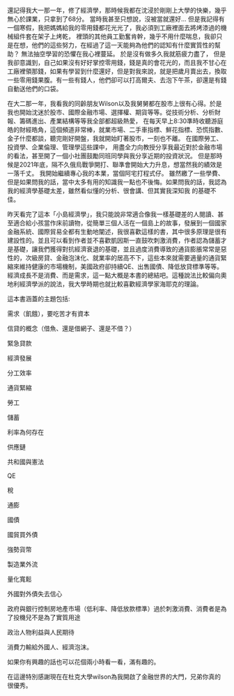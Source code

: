 還記得我大一那一年，修了經濟學，那時候我都在沈浸於剛剛上大學的快樂，幾乎無心於課業，只拿到了68分。
當時我甚至只想說，沒被當就還好...
但是我記得有一個寒假，我把媽媽給我的零用錢都花光光了，我必須到工廠裡面去將烤漆過的機械組件套在架子上烤乾，
裡頭的其他員工勤奮肯幹，幾乎不用什麼喘息，我卻只是在想，他們的這些努力，在經過了這一天能夠為他們的認知有什麼實質性的幫助？
無法抽空學習的恐懼在我心裡蔓延。
於是沒有做多久我就筋疲力盡了，
但是我卻意識到，自己如果沒有好好掌控零用錢，錢是真的會花光的，而且我不甘心在工廠裡領那錢，如果有學習到什麼還好，但是對我來說，就是把歲月賣出去，換取一些零用錢果腹。有一些有錢人，他們卻可以打高爾夫、去泡下午茶，卻還是有錢自動送他們的口袋。

在大二那一年，我看我的同齡朋友Wilson以及我舅舅都在股市上很有心得。於是我也開始沈迷於股市、國際金融市場、選擇權、期貨等等。從技術分析、分析財報、籌碼進出、產業結構等等我全部都超級熱愛，
在每天早上8:30準時收聽游庭皓的財經皓角，這個頻道非常棒，就業市場、二手車指標、鮮花指標、恐慌指數、金子什麼都談，聽完剛好開盤，我就開始盯著股市，一刻也不離。
在國際勞工、投資學、企業倫理、管理學這些課中，
用盡全力向教授分享我最近對於金融市場的看法，甚至開了一個小社團鼓勵同班同學與我分享近期的投資狀況。
但是那時候是2021年底，隔不久俄烏戰爭開打、聯準會開始大力升息，想當然我的績效是一落千丈。
我開始繼續專心我的本業，當個阿宅打程式仔。
雖然繳了一些學費、但是如果問我的話，當中太多有用的知識我一點也不後悔。如果問我的話，我認為我的經濟學基礎太差，雖然看似懂的分析、很會講、但其實我深知我
的基礎不佳。

昨天看完了這本「小島經濟學」，我只能說非常適合像我一樣基礎差的人閱讀、甚至適合給小孩當作床前讀物，從簡單三個人活在一個島上的故事，發展到一個國家金融系統、國際貿易全都有生動地闡述，我很喜歡這樣的書，其中很多原理是很有建設性的。並且可以看到作者並不喜歡凱因斯一直鼓吹刺激消費，作者認為儲蓄才是基礎，讓我們獲得對抗經濟衰退的基礎，並且過度消費導致的通貨膨脹常常是惡性的，次級房貸、金融泡沫化、就業率的居高不下，這些本來就需要適量的通貨緊縮來維持健康的市場機制，美國政府卻持續QE、出售國債、降低放貸標準等等。經濟成長不是消費、而是需求，這一點大概是本書的總結吧。這種說法比較偏向奧地利經濟學派的說法，我大學時期也就比較喜歡經濟學家海耶克的理論。

這本書涵蓋的主題包括:

需求（飢餓），要吃苦才有資本

信貸的概念（借魚、還是借網子、還是不借？）

緊急貸款

經濟發展

分工效率

通貨緊縮

勞工

儲蓄

利率為何存在

供應鏈

共和國與憲法

QE

稅

通膨

國債

國貿買外債

強勢貨幣

製造業外流

量化寬鬆

外國對外債失去信心

政府與銀行控制房地產市場（低利率、降低放款標準）過於刺激消費、消費者是為了投機兒不是為了實質用途

政治人物利益與人民期待

消費力輸給外國人、經濟泡沫。

如果你有興趣的話也可以花個兩小時看一看，滿有趣的。

在這邊特別感謝現在在杜克大學wilson為我開啟了金融世界的大門，兄弟你真的很優秀。
